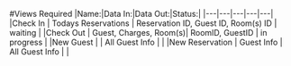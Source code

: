 #Views Required
|Name:|Data In:|Data Out:|Status:|
|---|---|---|---|---|
|Check In | Todays Reservations | Reservation ID, Guest ID, Room(s) ID | waiting |
|Check Out | Guest, Charges, Room(s)| RoomID, GuestID | in progress |
|New Guest | | All Guest Info | |
|New Reservation | Guest Info | All Guest Info | |
